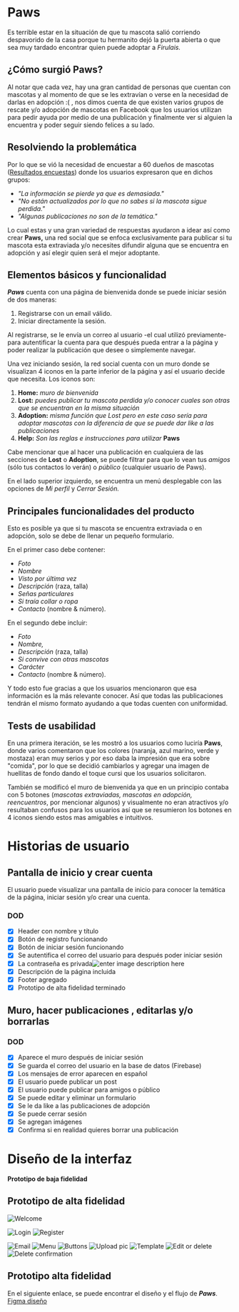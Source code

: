 # Paws

Es terrible estar en la situación de que tu mascota salió corriendo despavorido de la casa porque tu hermanito dejó la puerta abierta o que sea muy tardado encontrar quien puede adoptar a *Firulais.* 

## ¿Cómo surgió Paws?
Al notar que cada vez,  hay una gran cantidad de personas que cuentan con mascotas y al momento de que se les extravían o verse en la necesidad de darlas en adopción :( , nos dimos cuenta de que existen varios grupos de rescate y/o adopción de mascotas en Facebook que los usuarios utilizan para pedir ayuda por medio de una publicación y finalmente ver si alguien la encuentra y poder seguir siendo felices a su lado. 

## Resolviendo la problemática
Por lo que se vió la necesidad de encuestar a 60 dueños de mascotas ([Resultados encuestas](https://docs.google.com/forms/d/1SJRiXrmyt43-qs4E3k32E9OCF9ME8akMhWEBjxdOPjQ/edit#responses)) donde los usuarios expresaron que en dichos grupos:

 - *"La información se pierde ya que es demasiada."*
 - *"No están actualizados por lo que no sabes si la mascota sigue perdida."*
 - *"Algunas publicaciones no son de la temática."*

Lo cual estas y una gran variedad de respuestas ayudaron a idear así como crear **Paws,** una red social que se enfoca exclusivamente para publicar si tu mascota esta extraviada y/o necesites difundir alguna que se encuentra en adopción y  así elegir quien será el mejor adoptante. 

## Elementos básicos y funcionalidad
***Paws*** cuenta con una página de bienvenida donde se puede iniciar sesión de dos maneras:

 1. Registrarse con un email válido.
 2. Iniciar directamente la sesión.

Al registrarse, se le envía un correo al usuario -el cual utilizó previamente-  para autentificar la cuenta para que después pueda entrar a la página y poder realizar la publicación que desee o simplemente navegar. 

Una vez iniciando sesión, la red social cuenta con un muro donde se visualizan 4 iconos en la parte inferior de la página y así el usuario decide que necesita. Los iconos son:

 1. **Home:** *muro de bienvenida*
 2. **Lost:** *puedes publicar tu mascota perdida y/o conocer cuales son otras que se encuentran en la misma situación*
 3. **Adoption:** *misma función que Lost pero en este caso sería para adoptar mascotas con la diferencia de que se puede dar like a las publicaciones*
 4. **Help:** *Son las reglas e instrucciones para utilizar* **Paws**

Cabe mencionar que al hacer una publicación en cualquiera de las secciones de **Lost** o **Adoption**, se puede filtrar para que lo vean tus *amigos* (sólo tus contactos lo verán) o *público* (cualquier usuario de Paws).

En el lado superior izquierdo, se encuentra un menú desplegable con las opciones de *Mi perfil* y *Cerrar Sesión.* 

## Principales funcionalidades del producto
Esto es posible ya que si tu mascota se encuentra extraviada o en adopción, solo se debe de llenar un  pequeño formulario. 

En el primer caso debe contener: 

 - *Foto*
 - *Nombre* 
 - *Visto por última vez* 
 - *Descripción* (raza, talla) 
 - *Señas particulares*
 - *Si traía collar o ropa* 
 -  *Contacto* (nombre & número). 

En el segundo debe incluir:

 - *Foto*
 - *Nombre,* 
 - *Descripción* (raza, talla)
 - *Si convive con otras mascotas*
 -  *Carácter*
 -  *Contacto* (nombre & número).  
 
Y todo esto fue gracias a que los usuarios  mencionaron que esa información es la más relevante conocer. Así que todas las publicaciones tendrán el mismo formato ayudando a que todas cuenten con uniformidad.


## Tests de usabilidad
En una primera iteración, se les mostró a los usuarios como luciría **Paws**, donde varios comentaron que los colores (naranja, azul marino, verde y mostaza) eran muy serios y por eso daba la impresión que era sobre "comida", por lo que se decidió cambiarlos y agregar una imagen de huellitas de fondo dando el toque cursi que los usuarios solicitaron.

También se modificó el muro de bienvenida ya que en un principio contaba con 5 botones (*mascotas extraviadas, mascotas en adopción, reencuentros*, por mencionar algunos) y visualmente no eran atractivos y/o resultaban confusos para los usuarios así que se resumieron los botones en 4 iconos siendo estos mas amigables e intuitivos.  


# Historias de usuario

## Pantalla de inicio y crear cuenta
El usuario puede visualizar una pantalla de inicio para conocer la temática de la página, iniciar sesión y/o crear una cuenta.


### DOD
   
 - [x] Header con nombre y título
 - [x] Botón de registro funcionando
 - [x] Botón de  iniciar sesión funcionando
 - [x] Se autentifica el correo del usuario para después poder iniciar sesión
 - [x] La contraseña es privada![enter image description here](https://lh3.googleusercontent.com/31x7BZwY-lBu3tS_CTvAWQunU00GJ0USRLmFCdf2dcri-5LLYJeh1UbmRmtOb8zzfpjcKej4paF9XQ "Welcome")
 - [x] Descripción de la página incluida
 - [x] Footer agregado
 - [x] Prototipo de alta fidelidad terminado

## Muro, hacer publicaciones , editarlas y/o borrarlas

### DOD
   
 - [x] Aparece el muro después de iniciar sesión 
 - [x] Se guarda el correo del usuario en la base de datos (Firebase)
 - [x] Los mensajes de error aparecen en español
 - [x] El usuario puede publicar un post
 - [x] El usuario puede publicar para amigos o público
 - [x] Se puede editar y eliminar un formulario
 - [x] Se le da like a las publicaciones de adopción
 - [x] Se puede cerrar sesión
 - [x] Se agregan imágenes 
 - [x] Confirma si en realidad quieres borrar una publicación
 
# Diseño de la interfaz

**Prototipo de baja fidelidad**


## Prototipo de alta fidelidad
![Welcome](https://lh3.googleusercontent.com/31x7BZwY-lBu3tS_CTvAWQunU00GJ0USRLmFCdf2dcri-5LLYJeh1UbmRmtOb8zzfpjcKej4paF9XQ "Welcome")

![Login](https://lh3.googleusercontent.com/_Pqq2d8A8XqTnCXEapf2PPUzOHPHKvU9ILotXth4ZwRTIlSvz9SS2U6ORkBiqTiv7M2N1umKdQzqvQ "Log in")
![Register](https://lh3.googleusercontent.com/pTJlBj58TiBkl85Pf4Jb2yondL9V_46I1v8RrxYonkxoaEeR63mgA5RBf2wBLlJp_b5W8DRdCQ0czQ "Register")

![Email](https://lh3.googleusercontent.com/Hgejgo9NaM8eemJ7-WzbQ_YKv9BsqDWPwSTL6qm0L5IU8N6LQvIDAUjZMKLczj_3Hia6svakwl17tQ "Email")
![Menu](https://lh3.googleusercontent.com/7_0Bd6o3tKQlaNasBneLYSZzA6UFeuYoh-zl8Q-9aw4W4y-n5i_RADkfDI4e29IPqrwRSOCxL5aABw "Profile")
![Buttons](https://lh3.googleusercontent.com/K_l-U0JpyrY-0Ylqac5NFTxvgFejnoZ5jdEhrXpKRBzV6VNVYIuuTfs2LBtOLUE2a17lHT4pecgNOA "Botones")
![Upload pic](https://lh3.googleusercontent.com/pkp9s_7TezqiMxSDVR2DZy4kG9VHijoEeV31W_6SSNrp2IQ3vdVssxlnCZcpQh9MCtC-oRLrpcnq1g "Upload pic")
![Template](https://lh3.googleusercontent.com/HA-erFM2U3G4702DgAgM1whuniqRsjt2Oj2AiCoEMRGcL7Uxk1hBVMy3Xw959NSadUW7a2OCRu8-Lw "Template")
![Edit or delete](https://lh3.googleusercontent.com/FDt62TPUYwAc1ydlSosGoLPrsPiUaGPRC67gWiouhb4IVnzLVPfu0TseQ0jhPE4Zwacvf7GuoHC_mQ "Edit or delete")
![Delete confirmation](https://lh3.googleusercontent.com/DwTb1u7yYYD4bWGEwADiHx5rlYwwjwHFIV0iWnIsI4AzeF1akSE5t695A6gqSfFVZPCP8wvPZPSlJA "Delete confirmation")


## Prototipo alta fidelidad
En el siguiente enlace, se puede encontrar el diseño y el flujo de ***Paws***. [Figma diseño](https://www.figma.com/file/bkR9sXI0Yz8MD3vj7xdkuXpu/pet-patrol?node-id=0%3A1)


